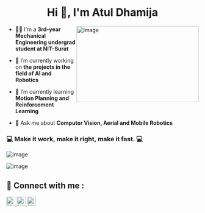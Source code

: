 <h1 align="center">Hi 👋, I'm Atul Dhamija</h1>




<img align="right" height="200px" width="320px" src="https://cdn.dribbble.com/users/2395254/screenshots/6974793/robot.gif" alt="image" />

- 👩‍🎓 I'm a **3rd-year Mechanical Engineering undergrad student at NIT-Surat**

- 🔭 I’m currently working on **the projects in the field of AI and Robotics**

- 🌱 I’m currently learning **Motion Planning and Reinforcement Learning**

- 💬 Ask me about **Computer Vision, Aerial and Mobile Robotics**


### 💻 Make it work, make it right, make it fast. 💻

<p align="left">
<img src="https://github-readme-stats.vercel.app/api?username=atul-dhamija&theme=radical&show_icons=true" alt="image" />
</p>

<p align="left">
<img src="https://github-readme-stats.vercel.app/api/top-langs/?username=atul-dhamija&layout=compact&theme=blueberry" alt="image" />
</p>

## 🤝 Connect with me :

<a href="https://www.linkedin.com/in/atul-dhamija/" ><img height="23" alt="Nodejs" src="https://img.shields.io/static/v1.svg?label=connect&message=@AtulDhamija&color=green&logo=linkedin&style=flat-square&logoColor=white&colorA=blue" /> </a>
<a href="https://github.com/atul-dhamija" ><img height="23" alt="Nodejs" src="https://img.shields.io/static/v1.svg?label=follow&message=@atul-dhamija&color=yellow&logo=github&style=flat-square&logoColor=white&colorA=black" /> </a>
<a href="mailto:atuldhamija18@gmail.com" ><img height="23" alt="Nodejs" src="https://img.shields.io/static/v1.svg?message=atuldhamija18@gmail.com&label=mail&style=flat-square&logo=gmail&color=red&logoColor=red&colorA=grey&link=mailto:atuldhamija18@gmail.com" /> </a>
